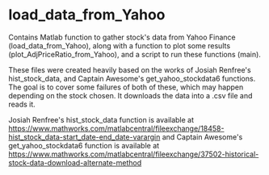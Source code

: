 # load_data_from_Yahoo
Contains Matlab function to gather stock's data from Yahoo Finance (load_data_from_Yahoo), along with a function to plot some results (plot_AdjPriceRatio_from_Yahoo), and a script to run these functions (main).

These files were created heavily based on the works of Josiah Renfree's hist_stock_data, and Captain Awesome's get_yahoo_stockdata6 functions.
The goal is to cover some failures of both of these, which may happen depending on the stock chosen. It downloads the data into a .csv file and reads it.

Josiah Renfree's hist_stock_data function is available at https://www.mathworks.com/matlabcentral/fileexchange/18458-hist_stock_data-start_date-end_date-varargin
and Captain Awesome's get_yahoo_stockdata6 function is available at https://www.mathworks.com/matlabcentral/fileexchange/37502-historical-stock-data-download-alternate-method
